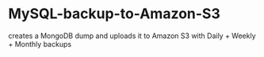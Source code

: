 MySQL-backup-to-Amazon-S3
=========================

creates a MongoDB dump and uploads it to Amazon S3 with Daily + Weekly + Monthly backups
